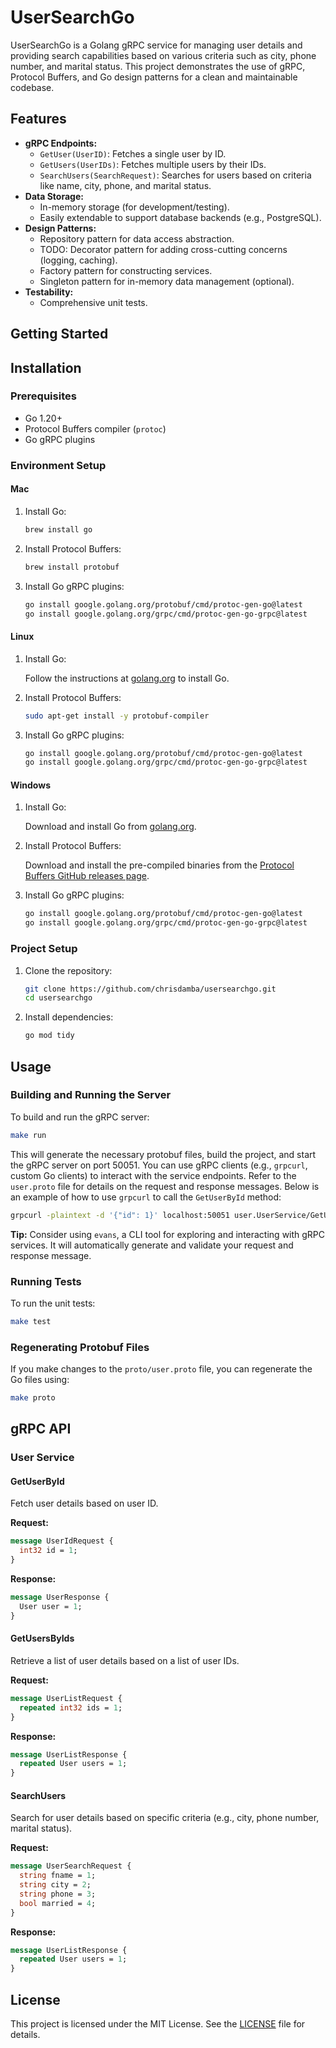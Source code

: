 # UserSearchGo

UserSearchGo is a Golang gRPC service for managing user details and providing search capabilities based on various criteria such as city, phone number, and marital status. This project demonstrates the use of gRPC, Protocol Buffers, and Go design patterns for a clean and maintainable codebase.

## Features
- **gRPC Endpoints:**
    - `GetUser(UserID)`: Fetches a single user by ID.
    - `GetUsers(UserIDs)`: Fetches multiple users by their IDs.
    - `SearchUsers(SearchRequest)`: Searches for users based on criteria like name, city, phone, and marital status.
- **Data Storage:**
    - In-memory storage (for development/testing).
    - Easily extendable to support database backends (e.g., PostgreSQL).
- **Design Patterns:**
    - Repository pattern for data access abstraction.
    - TODO: Decorator pattern for adding cross-cutting concerns (logging, caching).
    - Factory pattern for constructing services.
    - Singleton pattern for in-memory data management (optional).
- **Testability:**
    - Comprehensive unit tests.

## Getting Started

## Installation

### Prerequisites

- Go 1.20+
- Protocol Buffers compiler (`protoc`)
- Go gRPC plugins

### Environment Setup

#### Mac

1. Install Go:

    ```sh
    brew install go
    ```

2. Install Protocol Buffers:

    ```sh
    brew install protobuf
    ```

3. Install Go gRPC plugins:

    ```sh
    go install google.golang.org/protobuf/cmd/protoc-gen-go@latest
    go install google.golang.org/grpc/cmd/protoc-gen-go-grpc@latest
    ```

#### Linux

1. Install Go:

    Follow the instructions at [golang.org](https://golang.org/doc/install) to install Go.

2. Install Protocol Buffers:

    ```sh
    sudo apt-get install -y protobuf-compiler
    ```

3. Install Go gRPC plugins:

    ```sh
    go install google.golang.org/protobuf/cmd/protoc-gen-go@latest
    go install google.golang.org/grpc/cmd/protoc-gen-go-grpc@latest
    ```

#### Windows

1. Install Go:

    Download and install Go from [golang.org](https://golang.org/dl/).

2. Install Protocol Buffers:

    Download and install the pre-compiled binaries from the [Protocol Buffers GitHub releases page](https://github.com/protocolbuffers/protobuf/releases).

3. Install Go gRPC plugins:

    ```sh
    go install google.golang.org/protobuf/cmd/protoc-gen-go@latest
    go install google.golang.org/grpc/cmd/protoc-gen-go-grpc@latest
    ```

### Project Setup

1. Clone the repository:

    ```sh
    git clone https://github.com/chrisdamba/usersearchgo.git
    cd usersearchgo
    ```

2. Install dependencies:

    ```sh
    go mod tidy
    ```

## Usage

### Building and Running the Server

To build and run the gRPC server:

```sh
make run
```

This will generate the necessary protobuf files, build the project, and start the gRPC server on port 50051.
You can use gRPC clients (e.g., `grpcurl`, custom Go clients) to interact with the service endpoints. Refer to the `user.proto` file for details on the request and response messages. Below is an example of how to use `grpcurl` to call the `GetUserById` method:

```sh
grpcurl -plaintext -d '{"id": 1}' localhost:50051 user.UserService/GetUserById
```

**Tip:** Consider using `evans`, a CLI tool for exploring and interacting with gRPC services. It will automatically generate and validate your request and response message.


### Running Tests

To run the unit tests:

```sh
make test
```

### Regenerating Protobuf Files

If you make changes to the `proto/user.proto` file, you can regenerate the Go files using:

```sh
make proto
```


## gRPC API

### User Service

#### GetUserById

Fetch user details based on user ID.

**Request:**

```protobuf
message UserIdRequest {
  int32 id = 1;
}
```

**Response:**

```protobuf
message UserResponse {
  User user = 1;
}
```

#### GetUsersByIds

Retrieve a list of user details based on a list of user IDs.

**Request:**

```protobuf
message UserListRequest {
  repeated int32 ids = 1;
}
```

**Response:**

```protobuf
message UserListResponse {
  repeated User users = 1;
}
```

#### SearchUsers

Search for user details based on specific criteria (e.g., city, phone number, marital status).

**Request:**

```protobuf
message UserSearchRequest {
  string fname = 1;
  string city = 2;
  string phone = 3;
  bool married = 4;
}
```

**Response:**

```protobuf
message UserListResponse {
  repeated User users = 1;
}
```


## License

This project is licensed under the MIT License. See the [LICENSE](LICENSE) file for details.
